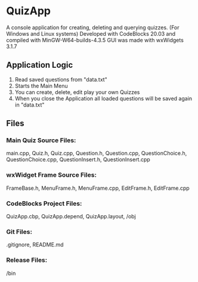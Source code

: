 # QuizApp
A console application for creating, deleting and querying quizzes. (For Windows and Linux systems)
Developed with CodeBlocks 20.03 and compiled with MinGW-W64-builds-4.3.5
GUI was made with wxWidgets 3.1.7

## Application Logic
  1. Read saved questions from "data.txt"
  2. Starts the Main Menu
  3. You can create, delete, edit play your own Quizzes
  4. When you close the Application all loaded questions will be saved again in "data.txt"

## Files
  ### Main Quiz Source Files: 
  main.cpp, Quiz.h, Quiz.cpp, Question.h, Question.cpp, QuestionChoice.h, QuestionChoice.cpp, QuestionInsert.h, QuestionInsert.cpp
  ### wxWidget Frame Source Files:
  FrameBase.h, MenuFrame.h, MenuFrame.cpp, EditFrame.h, EditFrame.cpp
  ### CodeBlocks Project Files: 
  QuizApp.cbp, QuizApp.depend, QuizApp.layout, /obj
  ### Git Files: 
  .gitignore, README.md
  ### Release Files: 
  /bin
